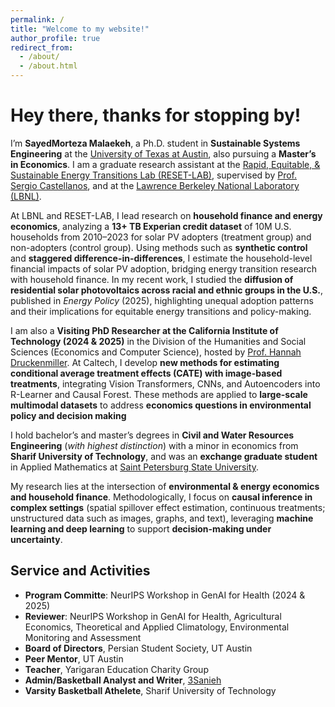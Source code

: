 ```yaml
---
permalink: /
title: "Welcome to my website!"
author_profile: true
redirect_from: 
  - /about/
  - /about.html
---
```


# Hey there, thanks for stopping by!

I’m **SayedMorteza Malaekeh**, a Ph.D. student in **Sustainable Systems Engineering** at the [University of Texas at Austin](https://www.utexas.edu/), also pursuing a **Master’s in Economics**. I am a graduate research assistant at the [Rapid, Equitable, & Sustainable Energy Transitions Lab (RESET-LAB)](https://www.reset-lab.com/), supervised by [Prof. Sergio Castellanos](https://www.caee.utexas.edu/people/faculty/faculty-directory/castellanos), and at the [Lawrence Berkeley National Laboratory (LBNL)](https://emp.lbl.gov/).

At LBNL and RESET-LAB, I lead research on **household finance and energy economics**, analyzing a **13+ TB Experian credit dataset** of 10M U.S. households from 2010–2023 for solar PV adopters (treatment group) and non-adopters (control group). Using methods such as **synthetic control** and **staggered difference-in-differences**, I estimate the household-level financial impacts of solar PV adoption, bridging energy transition research with household finance. In my recent work, I studied the **diffusion of residential solar photovoltaics across racial and ethnic groups in the U.S.**, published in *Energy Policy* (2025), highlighting unequal adoption patterns and their implications for equitable energy transitions and policy-making.

I am also a **Visiting PhD Researcher at the California Institute of Technology (2024 & 2025)** in the Division of the Humanities and Social Sciences (Economics and Computer Science), hosted by [Prof. Hannah Druckenmiller](https://www.hss.caltech.edu/people/hannah-druckenmiller). At Caltech, I develop **new methods for estimating conditional average treatment effects (CATE) with image-based treatments**, integrating Vision Transformers, CNNs, and Autoencoders into R-Learner and Causal Forest. These methods are applied to **large-scale multimodal datasets** to address **economics questions in environmental policy and decision making**

I hold bachelor’s and master’s degrees in **Civil and Water Resources Engineering** (*with highest distinction*) with a minor in economics from **Sharif University of Technology**, and was an **exchange graduate student** in Applied Mathematics at [Saint Petersburg State University](https://english.spbu.ru/).

My research lies at the intersection of **environmental & energy economics and household finance**. Methodologically, I focus on **causal inference in complex settings** (spatial spillover effect estimation, continuous treatments; unstructured data such as images, graphs, and text), leveraging **machine learning and deep learning** to support **decision-making under uncertainty**.


Service and Activities
------
- **Program Committe**: NeurIPS Workshop in GenAI for Health (2024 & 2025)
- **Reviewer**: NeurIPS Workshop in GenAI for Health, Agricultural Economics, Theoretical and Applied Climatology, Environmental Monitoring and Assessment
- **Board of Directors**, Persian Student Society, UT Austin
- **Peer Mentor**, UT Austin 
- **Teacher**, Yarigaran Education Charity Group
- **Admin/Basketball Analyst and Writer**, [3Sanieh](https://www.instagram.com/3sanieh/)
- **Varsity Basketball Athelete**, Sharif University of Technology
